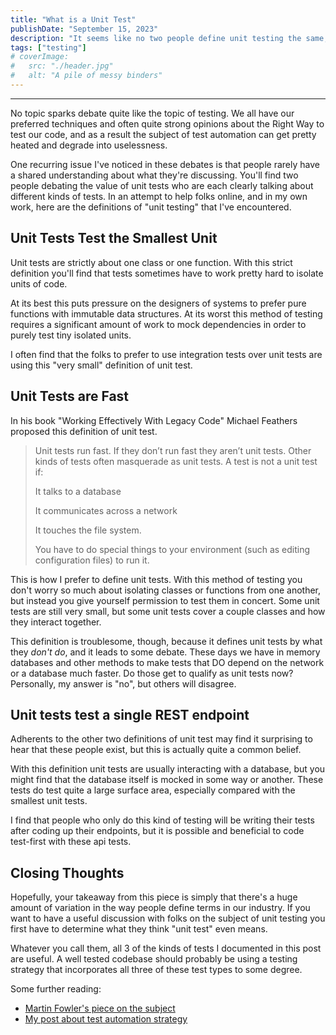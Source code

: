 ```yaml
---
title: "What is a Unit Test"
publishDate: "September 15, 2023"
description: "It seems like no two people define unit testing the same, but shared understanding is necessary for productive discourse"
tags: ["testing"]
# coverImage:
#   src: "./header.jpg"
#   alt: "A pile of messy binders"
---
```


---

No topic sparks debate quite like the topic of testing. We all have our preferred techniques and often quite strong opinions about the Right Way to test our code, and as a result the subject of test automation can get pretty heated and degrade into uselessness.

One recurring issue I've noticed in these debates is that people rarely have a shared understanding about what they're discussing. You'll find two people debating the value of unit tests who are each clearly talking about different kinds of tests. In an attempt to help folks online, and in my own work, here are the definitions of "unit testing" that I've encountered.

## Unit Tests Test the Smallest Unit

Unit tests are strictly about one class or one function. With this strict definition you'll find that tests sometimes have to work pretty hard to isolate units of code. 

At its best this puts pressure on the designers of systems to prefer pure functions with immutable data structures. At its worst this method of testing requires a significant amount of work to mock dependencies in order to purely test tiny isolated units.

I often find that the folks to prefer to use integration tests over unit tests are using this "very small" definition of unit test.

## Unit Tests are Fast

In his book "Working Effectively With Legacy Code" Michael Feathers proposed this definition of unit test.

> Unit tests run fast. If they don’t run fast they aren’t unit tests. Other kinds of tests often masquerade as unit tests. A test is not a unit test if:
>
> It talks to a database
>
> It communicates across a network
>
> It touches the file system.
>
> You have to do special things to your environment (such as editing configuration files) to run it.

This is how I prefer to define unit tests. With this method of testing you don't worry so much about isolating classes or functions from one another, but instead you give yourself permission to test them in concert. Some unit tests are still very small, but some unit tests cover a couple classes and how they interact together.

This definition is troublesome, though, because it defines unit tests by what they _don't do_, and it leads to some debate. These days we have in memory databases and other methods to make tests that DO depend on the network or a database much faster. Do those get to qualify as unit tests now? Personally, my answer is "no", but others will disagree.

## Unit tests test a single REST endpoint

Adherents to the other two definitions of unit test may find it surprising to hear that these people exist, but this is actually quite a common belief. 

With this definition unit tests are usually interacting with a database, but you might find that the database itself is mocked in some way or another. These tests do test quite a large surface area, especially compared with the smallest unit tests.

I find that people who only do this kind of testing will be writing their tests after coding up their endpoints, but it is possible and beneficial to code test-first with these api tests.

## Closing Thoughts

Hopefully, your takeaway from this piece is simply that there's a huge amount of variation in the way people define terms in our industry. If you want to have a useful discussion with folks on the subject of unit testing you first have to determine what they think "unit test" even means.

Whatever you call them, all 3 of the kinds of tests I documented in this post are useful. A well tested codebase should probably be using a testing strategy that incorporates all three of these test types to some degree.

Some further reading: 
- [Martin Fowler's piece on the subject](https://martinfowler.com/articles/2021-test-shapes.html)
- [My post about test automation strategy](https://synapsestudios.com/learn/test-automation-strategy/)